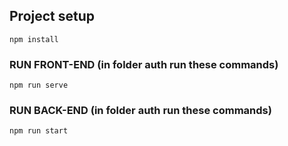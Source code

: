 

## Project setup
```
npm install
```

### RUN FRONT-END (in folder auth run these commands)
```
npm run serve
```

### RUN BACK-END (in folder auth run these commands)
```
npm run start
```

